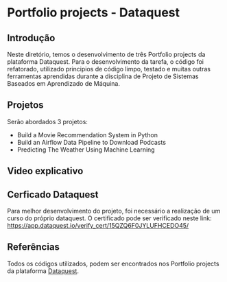 # Portfolio projects - Dataquest

## Introdução

Neste diretório, temos o desenvolvimento de três Portfolio projects da plataforma Dataquest. Para o desenvolvimento da tarefa, o código foi refatorado, utilizado principios de código limpo, testado e muitas outras ferramentas aprendidas durante a disciplina de Projeto de Sistemas Baseados em Aprendizado de Máquina.

## Projetos
Serão abordados 3 projetos:
* Build a Movie Recommendation System in Python
* Build an Airflow Data Pipeline to Download Podcasts
* Predicting The Weather Using Machine Learning

## Video explicativo

## Cerficado Dataquest
Para melhor desenvolvimento do projeto, foi necessário a realização de um curso do próprio dataquest. O certificado pode ser verificado neste link: https://app.dataquest.io/verify_cert/15QZQ6F0JYLUFHCEDO45/ 


## Referências
Todos os códigos utilizados, podem ser encontrados nos Portfolio projects da plataforma [Dataquest](https://app.dataquest.io/).
